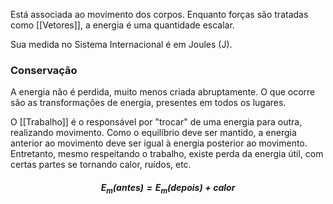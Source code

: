 Está associada ao movimento dos corpos.
Enquanto forças são tratadas como [[Vetores]], a energia é uma quantidade escalar.

Sua medida no Sistema Internacional é em Joules (J).

### Conservação
A energia não é perdida, muito menos criada abruptamente.
O que ocorre são as transformações de energia, presentes em todos os lugares.

O [[Trabalho]] é o responsável por "trocar" de uma energia para outra, realizando movimento.
Como o equilíbrio deve ser mantido, a energia anterior ao movimento deve ser igual à energia posterior ao movimento. Entretanto, mesmo respeitando o trabalho, existe perda da energia útil, com certas partes se tornando calor, ruídos, etc.
##### $$E_{m}(antes) = E_{m}(depois) + calor$$
